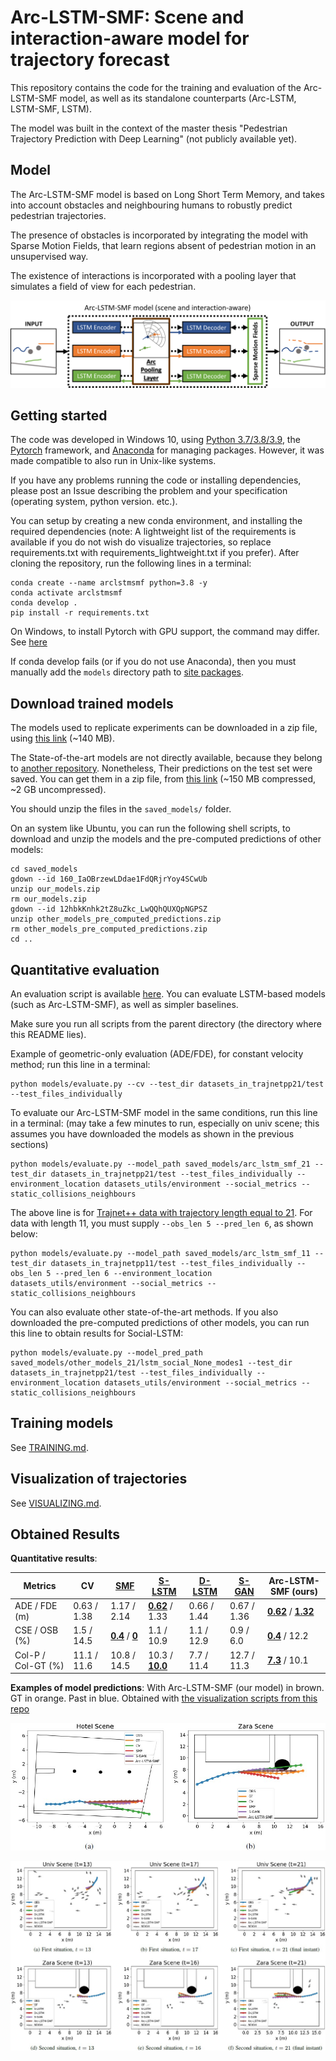 # Arc-LSTM-SMF: Scene and interaction-aware model for trajectory forecast

This repository contains the code for the training and evaluation of the
Arc-LSTM-SMF model, as well as its standalone counterparts (Arc-LSTM, LSTM-SMF, LSTM).

The model was built in the context of the master thesis
"Pedestrian Trajectory Prediction with Deep Learning" (not publicly available yet).

## Model

The Arc-LSTM-SMF model is based on Long Short Term Memory, and takes into account obstacles and
neighbouring humans to robustly predict pedestrian trajectories.

The presence of obstacles is incorporated by integrating the model with Sparse Motion Fields,
that learn regions absent of pedestrian motion in an unsupervised way.

The existence of interactions is incorporated with a pooling layer that simulates a
field of view for each pedestrian.

![Figure summarizing Arc-LSTM-SMF model](images/arc_lstm_smf_summary.png)


## Getting started

The code was developed in Windows 10, using [Python 3.7/3.8/3.9](https://www.python.org/downloads/),
the [Pytorch](https://pytorch.org) framework, and [Anaconda](https://www.anaconda.com) for managing packages.
However, it was made compatible to also run in Unix-like systems. 

If you have any problems running the code or installing dependencies,
please post an Issue describing the problem and your specification (operating system, python version. etc.).

You can setup by creating a new conda environment, and installing the required dependencies
(note: A lightweight list of the requirements is available if you do not wish do visualize trajectories,
so replace requirements.txt with requirements_lightweight.txt if you prefer).
After cloning the repository, run the following lines in a terminal:
```
conda create --name arclstmsmf python=3.8 -y
conda activate arclstmsmf
conda develop .
pip install -r requirements.txt
```

On Windows, to install Pytorch with GPU support, the command may differ. See [here](https://pytorch.org)

If conda develop fails (or if you do not use Anaconda),
then you must manually add the `models` directory path to 
[site packages](https://stackoverflow.com/questions/7901373/configuring-python-to-use-additional-locations-for-site-packages). 


## Download trained models

The models used to replicate experiments can be downloaded in a zip file,
using [this link](https://drive.google.com/file/d/160_IaOBrzewLDdae1FdQRjrYoy4SCwUb/view?usp=sharing) (~140 MB).

The State-of-the-art models are not directly available,
because they belong to [another repository](https://github.com/pedro-mgb/trajnetplusplusbaselines).
Nonetheless, Their predictions on the test set were saved.
You can get them in a zip file, from [this link](https://drive.google.com/file/d/12hbkKnhk2tZ8uZkc_LwQQhQUXQpNGPSZ/view?usp=sharing)
(~150 MB compressed, ~2 GB uncompressed).

You should unzip the files in the `saved_models/` folder.

On an system like Ubuntu, you can run the following shell scripts, to download and unzip the models and
the pre-computed predictions of other models:
```
cd saved_models
gdown --id 160_IaOBrzewLDdae1FdQRjrYoy4SCwUb
unzip our_models.zip
rm our_models.zip
gdown --id 12hbkKnhk2tZ8uZkc_LwQQhQUXQpNGPSZ
unzip other_models_pre_computed_predictions.zip
rm other_models_pre_computed_predictions.zip
cd ..
```

## Quantitative evaluation

An evaluation script is available [here](models/evaluate.py).
You can evaluate LSTM-based models (such as Arc-LSTM-SMF), as well as simpler baselines.

Make sure you run all scripts from the parent directory (the directory where this README lies).

Example of geometric-only evaluation (ADE/FDE), for constant velocity method; run this line in a terminal:
```
python models/evaluate.py --cv --test_dir datasets_in_trajnetpp21/test --test_files_individually
```

To evaluate our Arc-LSTM-SMF model in the same conditions, run this line in a terminal:
(may take a few minutes to run, especially on univ scene;
this assumes you have downloaded the models as shown in the previous sections)
```
python models/evaluate.py --model_path saved_models/arc_lstm_smf_21 --test_dir datasets_in_trajnetpp21/test --test_files_individually --environment_location datasets_utils/environment --social_metrics --static_collisions_neighbours
```

The above line is for [Trajnet++ data with trajectory length equal to 21](datasets_in_trajnetpp21).
For data with length 11, you must supply `--obs_len 5 --pred_len 6`, as shown below: 
```
python models/evaluate.py --model_path saved_models/arc_lstm_smf_11 --test_dir datasets_in_trajnetpp11/test --test_files_individually --obs_len 5 --pred_len 6 --environment_location datasets_utils/environment --social_metrics --static_collisions_neighbours
```

You can also evaluate other state-of-the-art methods.
If you also downloaded the pre-computed predictions of other models,
you can run this line to obtain results for Social-LSTM:
```
python models/evaluate.py --model_pred_path saved_models/other_models_21/lstm_social_None_modes1 --test_dir datasets_in_trajnetpp21/test --test_files_individually --environment_location datasets_utils/environment --social_metrics --static_collisions_neighbours
```

## Training models 

See [TRAINING.md](TRAINING.md).

## Visualization of trajectories

See [VISUALIZING.md](VISUALIZING.md).

## Obtained Results

__Quantitative results__:

| Metrics            | CV          | [SMF](https://www.researchgate.net/publication/344793892_Sparse_motion_fields_for_trajectory_prediction) | [S-LSTM](https://ieeexplore.ieee.org/document/7780479?reload=true) | [D-LSTM](https://arxiv.org/abs/2007.03639) | [S-GAN](https://arxiv.org/abs/1803.10892) | Arc-LSTM-SMF (__ours__) |
|--------------------|-------------|-------------|-------------|-------------|-------------|--------------|
| ADE / FDE (m)      | 0.63 / 1.38 | 1.17 / 2.14 | <u>__0.62__</u> / 1.33 | 0.66 / 1.44 | 0.67 / 1.36 | <u>__0.62__</u> / <u>__1.32__</u>  |
| CSE / OSB (%)      | 1.5 / 14.5  | <u>__0.4__</u> / <u>__0__</u>     | 1.1 / 10.9  | 1.1 / 12.9  | 0.9 / 6.0   | <u>__0.4__</u> / 12.2   |
| Col-P / Col-GT (%) | 11.1 / 11.6 | 10.8 / 14.5 | 10.3 / <u>__10.0__</u> | 7.7 / 11.4  | 12.7 / 11.3 | <u>__7.3__</u> / 10.1   |


__Examples of model predictions__:
With Arc-LSTM-SMF (our model) in brown. GT in orange. Past in blue.
Obtained with [the visualization scripts from this repo](VISUALIZING.md)

![Predictions highlighting compliance with scene environment](images/scene_situations.jpg)

![Predictions highlighting social accuracy](images/social_situations.jpg)

